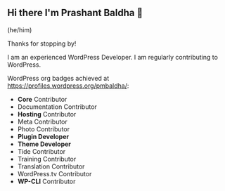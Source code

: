 ## Hi there I'm Prashant Baldha 👋

(he/him)

Thanks for stopping by!

I am an experienced WordPress Developer. I am regularly contributing to WordPress.

WordPress org badges achieved at https://profiles.wordpress.org/pmbaldha/:

- **Core** Contributor
- Documentation Contributor
- **Hosting** Contributor
- Meta Contributor
- Photo Contributor
- **Plugin Developer**
- **Theme Developer**
- Tide Contributor
- Training Contributor
- Translation Contributor
- WordPress.tv Contributor
- **WP-CLI** Contributor


<!--
**pmbaldha/pmbaldha** is a ✨ _special_ ✨ repository because its `README.md` (this file) appears on your GitHub profile.

Here are some ideas to get you started:

- 🔭 I’m currently working on ...
- 🌱 I’m currently learning ...
- 👯 I’m looking to collaborate on ...
- 🤔 I’m looking for help with ...
- 💬 Ask me about ...
- 📫 How to reach me: ...
- 😄 Pronouns: ...
- ⚡ Fun fact: ...
-->
